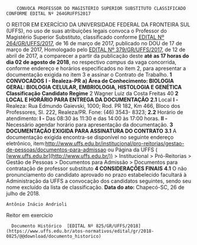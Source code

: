         CONVOCA PROFESSOR DO MAGISTÉRIO SUPERIOR SUBSTITUTO CLASSIFICADO CONFORME EDITAL Nº 264GRUFFS2017  

 O REITOR EM EXERCÍCIO DA UNIVERSIDADE FEDERAL DA FRONTEIRA SUL (UFFS), no uso de suas atribuições legais convoca o Professor do Magistério Superior Substituto, classificado conforme [EDITAL Nº 264/GR/UFFS/2017](https://www.uffs.edu.br/atos-normativos/edital/gr/2017-0264), de 16 de março de 2017, publicado no DOU de 17 de março de 2017, Homologado pelo [EDITAL Nº 379/GR/UFFS/2017](https://www.uffs.edu.br/atos-normativos/edital/gr/2017-0379), de 12 de abril de 2017, a comparecer a partir da publicação deste **até as 17 horas do dia 02 de agosto de 2018**, no respectivo *campus* da vaga concorrida, conforme endereço e horários especificados no item 2, para apresentar a documentação exigida no item 3 e assinar o Contrato de Trabalho.  **1 CONVOCADOS**  **I - Realeza-PR**  **a) Área de Conhecimento: BIOLOGIA GERAL: BIOLOGIA CELULAR, EMBRIOLOGIA, HISTOLOGIA E GENÉTICA**      **Classificação**    **Candidato**    **Regime**      2   Wagner Luiz da Costa Freitas   40      **2 LOCAL E HORÁRIO PARA ENTREGA DA DOCUMENTAÇÃO**  **2.1** Local **I -** Realeza: Rua Edmundo Gaievski, 1000; Rod. PR 182, Km 466, Bloco dos Professores, Sl. 222, Realeza/PR. Fone: (46) 3543- 8323; **2.2** Horário de atendimento: **I -** Das 08:30 às 11:30 e das 14:00 às 17:00 horas. **II -** Necessário agendar horário para apresentação da documentação.  **3 DOCUMENTAÇÃO EXIGIDA PARA ASSINATURA DO CONTRATO**  **3.1** A documentação exigida encontra-se disponível no seguinte endereço eletrônico, item:<http://www.uffs.edu.br/institucional/pro-reitorias/gestao-de-pessoas/documentos-para-admissao> ou Página da UFFS ( [www.uffs.edu.br](http://www.uffs.edu.br/)) > Institucional > Pró-Reitorias > Gestão de Pessoas > Documentos para Admissão > Documentos para contratação de professor substituto  **4 CONSIDERAÇÕES FINAIS**  **4.1** O não pronunciamento do candidato aprovado no prazo estabelecido facultará à Administração da UFFS a convocação dos candidatos seguintes, sendo seu nome excluído da lista de classificação.      **Data do ato:** Chapecó-SC, 26 de julho de 2018.   
 

    Antônio Inácio Andrioli   
 Reitor em exercício 

      Documento Histórico  [EDITAL Nº 825/GR/UFFS/2018](https://www.uffs.edu.br/atos-normativos/edital/gr/2018-0825/@@download/documento_historico)     
      